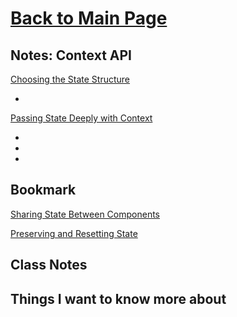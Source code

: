 # [Back to Main Page](https://reecerenninger.github.io/reading-notes/)

## Notes: Context API

[Choosing the State Structure](https://react.dev/learn/choosing-the-state-structure)

-

[Passing State Deeply with Context](https://react.dev/learn/passing-data-deeply-with-context)

-
-
-

## Bookmark

[Sharing State Between Components](https://react.dev/learn/sharing-state-between-components)

[Preserving and Resetting State](https://react.dev/learn/preserving-and-resetting-state)

## Class Notes

## Things I want to know more about
